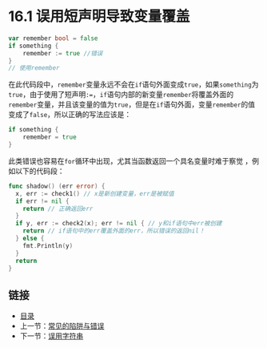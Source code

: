 # 16.1 误用短声明导致变量覆盖

```go
var remember bool = false
if something {
    remember := true //错误
}
// 使用remember
```

在此代码段中，`remember`变量永远不会在`if`语句外面变成`true`，如果`something`为`true`，由于使用了短声明`:=`，`if`语句内部的新变量`remember`将覆盖外面的`remember`变量，并且该变量的值为`true`，但是在`if`语句外面，变量`remember`的值变成了`false`，所以正确的写法应该是：

```go
if something {
    remember = true
}
```

此类错误也容易在`for`循环中出现，尤其当函数返回一个具名变量时难于察觉
，例如以下的代码段：

```go
func shadow() (err error) {
  x, err := check1() // x是新创建变量，err是被赋值
  if err != nil {
    return // 正确返回err
  }
  if y, err := check2(x); err != nil { // y和if语句中err被创建
    return // if语句中的err覆盖外面的err，所以错误的返回nil！
  } else {
    fmt.Println(y)
  }
  return
}
```

## 链接

- [目录](directory.md)
- 上一节：[常见的陷阱与错误](16.0.md)
- 下一节：[误用字符串](16.2.md)
